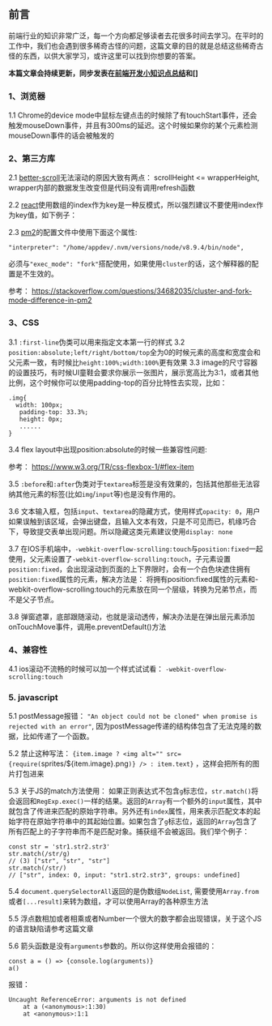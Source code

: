 ## 前言
前端行业的知识非常广泛，每一个方向都足够读者去花很多时间去学习。在平时的工作中，我们也会遇到很多稀奇古怪的问题，这篇文章的目的就是总结这些稀奇古怪的东西，以供大家学习，或许这里可以找到你想要的答案。

**本篇文章会持续更新，同步发表在[前端开发小知识点总结](http://blog.5udou.cn/blog/Qian-Duan-Kai-Fa-Xiao-Zhi-Shi-Dian-Zong-Jie-63)和[]**


### 1、浏览器
1.1 Chrome的device mode中鼠标左键点击的时候除了有touchStart事件，还会触发mouseDown事件，并且有300ms的延迟。这个时候如果你的某个元素检测mouseDown事件的话会被触发的

### 2、第三方库
2.1  [better-scroll]()无法滚动的原因大致有两点： scrollHeight <= wrapperHeight,  wrapper内部的数据发生改变但是代码没有调用refresh函数

2.2 [react]()使用数组的index作为key是一种反模式，所以强烈建议不要使用index作为key值，如下例子：


2.3 [pm2]()的配置文件中使用下面这个属性:

```
"interpreter": "/home/appdev/.nvm/versions/node/v8.9.4/bin/node",
```
必须与`"exec_mode": "fork"`搭配使用，如果使用`cluster`的话，这个解释器的配置是不生效的。

参考：  https://stackoverflow.com/questions/34682035/cluster-and-fork-mode-difference-in-pm2


### 3、CSS
3.1 `:first-line`伪类可以用来指定文本第一行的样式
3.2 `position:absolute;left/right/bottom/top`全为0的时候元素的高度和宽度会和父元素一致，有时候比`height:100%;width:100%`更有效果
3.3 image的尺寸容器的设置技巧，有时候UI童鞋会要求你展示一张图片，展示宽高比为3:1，或者其他比例，这个时候你可以使用padding-top的百分比特性去实现，比如：

```
.img{
  width: 100px;
   padding-top: 33.3%;
   height: 0px;
   ......
}
```
3.4 flex layout中出现position:absolute的时候一些兼容性问题:

<script async src="//jsfiddle.net/linxiaowu/5q77ubkd/embed/html,css,result/dark/"></script>

参考： https://www.w3.org/TR/css-flexbox-1/#flex-item

3.5 `:before`和`:after`伪类对于`textarea`标签是没有效果的，包括其他那些无法容纳其他元素的标签(比如`img`/`input`等)也是没有作用的。

3.6 文本输入框，包括`input`、`textarea`的隐藏方式，使用样式`opacity: 0`，用户如果误触到该区域，会弹出键盘，且输入文本有效，只是不可见而已，机缘巧合下，导致提交表单出现问题。所以隐藏这类元素建议使用`display: none`

3.7 在IOS手机端中，`-webkit-overflow-scrolling:touch`与`position:fixed`一起使用，父元素设置了`-webkit-overflow-scrolling:touch`，子元素设置`position:fixed`，会出现滚动到页面的上下界限时，会有一个白色块遮住拥有`position:fixed`属性的元素，解决方法是： 将拥有position:fixed属性的元素和-webkit-overflow-scrolling:touch的元素放在同一个层级，转换为兄弟节点，而不是父子节点。

3.8 弹窗遮罩，底部跟随滚动，也就是滚动透传，解决办法是在弹出层元素添加onTouchMove事件，调用e.preventDefault()方法

### 4、兼容性
4.1 ios滚动不流畅的时候可以加一个样式试试看： `-webkit-overflow-scrolling:touch`


### 5. javascript
5.1 postMessage报错： `"An object could not be cloned" when promise is rejected with an error"`, 因为postMessage传递的结构体包含了无法克隆的数据，比如传递了一个函数。

5.2 禁止这种写法： `{item.image ? <img alt="" src={require(`sprites/${item.image}.png`)} /> : item.text}`  ，这样会把所有的图片打包进来

5.3 关于JS的match方法使用：
 如果正则表达式不包含`g`标志位，`str.match()`将会返回和`RegExp.exec()`一样的结果。返回的`Array`有一个额外的`input`属性，其中就包含了传进来匹配的原始字符串。另外还有`index`属性，用来表示匹配文本的起始字符在原始字符串中的其起始位置。如果包含了`g`标志位，返回的`Array`包含了所有匹配上的子字符串而不是匹配对象。捕获组不会被返回。我们举个例子：

```
const str = 'str1.str2.str3'
str.match(/str/g)
// (3) ["str", "str", "str"]
str.match(/str/)
// ["str", index: 0, input: "str1.str2.str3", groups: undefined]
```

5.4 `document.querySelectorAll`返回的是伪数组`NodeList`, 需要使用`Array.from`或者`[...result]`来转为数组，才可以使用Array的各种原生方法

5.5 浮点数相加或者相乘或者Number一个很大的数字都会出现错误，关于这个JS的语言缺陷请参考这篇文章[]()

5.6 箭头函数是没有`arguments`参数的。所以你这样使用会报错的：

```
const a = () => {console.log(arguments)}
a()
```
报错：
```
Uncaught ReferenceError: arguments is not defined
    at a (<anonymous>:1:30)
    at <anonymous>:1:1
```
